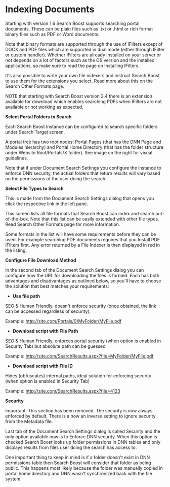 # Indexing Documents

Starting with version 1.6 Search Boost supports searching portal documents. These can be plain files such as .txt or .html or rich format binary files such as PDF or Word documents. 

Note that binary formats are supported through the use of IFilters except of DOCX and PDF files which are supported in dual mode (either through IFilter or custom handler). Whether IFilters are already installed on your server or not depends on a lot of factors such as the OS version and the installed applications, so make sure to read the page on Installing IFilters.

It's also possible to write your own file indexers and instruct Search Boost to use them for the extensions you select. Read more about this on the Search Other Formats page.

NOTE that starting with Search Boost version 2.4 there is an extension available for download which enables searching PDFs when IFilters are not available or not working as expected.

**Select Portal Folders to Search**


Each Search Boost Instance can be configured to search specific folders 
under Search Target screen. 

A portal tree has two root nodes: Portal Pages (that has the DNN Page and Modules hierarchy) and Portal Home Directory (that has the folder structure under Website Root/Portals/X folder).
See image on the right for visual guidelines.

Note that if under Document Search Settings you configure the instance to enforce DNN security, the actual folders that return results will vary based on the permissions of the user doing the search.


**Select File Types to Search**

This is made from the Document Search Settings dialog that opens you click the respective link in the left pane.

This screen lists all file formats that Search Boost can index and search out-of-the-box. Note that this list can be easily extended with other file types. Read Search Other Formats page for more information. 

Some formats in the list will have some requirements before they can be used. For example searching PDF documents requires that you Install PDF IFilters first. Any error returned by a File Indexer is then displayed in red in the listing.


**Configure File Download Method**

In the second tab of the Document Search Settings dialog you can configure how the URL for downloading the files is formed. Each has both advantages and disadvantages as outlined below, so you'll have to choose the solution that best matches your requirements:

  * **Use file path**

SEO & Human Friendly, doesn't enforce security (once obtained, the link can be accessed regardless of security).

Example: http://site.com/Portals/0/MyFolder/MyFile.pdf

  * **Download script with File Path**

SEO & Human Friendly, enforces portal security (when option is enabled in Security Tab) but absolute path can be guessed

Example: http://site.com/SearchResults.aspx?file=MyFolder/MyFile.pdf

  * **Download script with File ID**
  
Hides (obfuscates) internal paths, ideal solution for enforcing security (when option is enabled in Security Tab)

Example: http://site.com/SearchResults.aspx?file=4123

**Security**

Important: This section has been removed. The security is now always enforced by default. There is a now an inverse setting to ignore security from the Metadata file.

Last tab of the Document Search Settings dialog is called Security and the only option available now is to Enforce DNN security. When this option is checked Search Boost looks up folder permissions in DNN tables and only displays results from files user doing the search has access to. 

One important thing to keep in mind is if a folder doesn't exist in DNN permissions table then Search Boost will consider that folder as being public. This happens most likely because the folder was manually copied in portal home directory and DNN wasn't synchronized back with the file system.